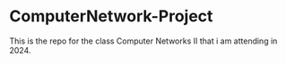 # ComputerNetwork-Project
This is the repo for the class Computer Networks II that i am attending in 2024.
